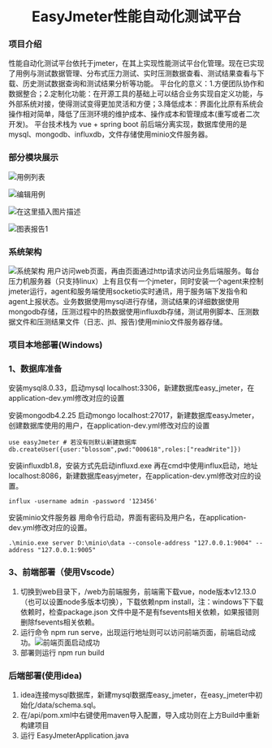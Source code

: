 <h1 align="center">EasyJmeter性能自动化测试平台</h1>

### 项目介绍
<p>
  <font>性能自动化测试平台依托于jmeter，在其上实现性能测试平台化管理。现在已实现了用例与测试数据管理、分布式压力测试、实时压测数据查看、测试结果查看与下载、历史测试数据查询和测试结果分析等功能。</font>
  <font>平台化的意义：1.方便团队协作和数据整合；2.定制化功能：在开源工具的基础上可以结合业务实现自定义功能，与外部系统对接，使得测试变得更加灵活和方便；3.降低成本：界面化比原有系统会操作相对简单，降低了压测环境的维护成本、操作成本和管理成本(重写或者二次开发)。</font>
  <font>平台技术栈为 vue + spring boot 前后端分离实现，数据库使用的是mysql、mongodb、influxdb，文件存储使用minio文件服务器。</font>
</p>


### 部分模块展示

![用例列表](https://img-blog.csdnimg.cn/direct/d4cde4d0325d4060bc6075c880db6295.jpeg#pic_center)

![编辑用例](https://img-blog.csdnimg.cn/direct/74b1642b8b134e30aa37b75766aa416d.jpeg#pic_center)

![在这里插入图片描述](https://img-blog.csdnimg.cn/direct/d5a17d1478434266ab211193b111b030.jpeg#pic_center)

![图表报告1](https://img-blog.csdnimg.cn/direct/d348bef4da924558b438df110ed5947a.jpeg#pic_center)

### 系统架构
![系统架构](https://img-blog.csdnimg.cn/direct/1c82503a78a644d484df87b6f9dd8f75.png#pic_center)
用户访问web页面，再由页面通过http请求访问业务后端服务。每台压力机服务器（只支持linux）上有且仅有一个jmeter，同时安装一个agent来控制jmeter运行，agent和服务端使用socketio实时通讯，用于服务端下发指令和agent上报状态。业务数据使用mysql进行存储，测试结果的详细数据使用mongodb存储，压测过程中的热数据使用influxdb存储，测试用例脚本、压测数据文件和压测结果文件（日志、jtl、报告)使用minio文件服务器存储。


### 项目本地部署(Windows)
### 1、数据库准备
<font>安装mysql8.0.33，启动mysql localhost:3306，新建数据库easy_jmeter，在application-dev.yml修改对应的设置</font>

<font>安装mongodb4.2.25 启动mongo localhost:27017，新建数据库easyJmeter，创建数据库使用的用户，在application-dev.yml修改对应的设置</font>
``` shell
use easyJmeter # 若没有则默认新建数据库
db.createUser({user:"blossom",pwd:"000618",roles:["readWrite"]})
```
<font>安装influxdb1.8，安装方式先启动influxd.exe 再在cmd中使用influx启动，地址 localhost:8086，新建数据库easyjmeter，在application-dev.yml修改对应的设置。</font>
``` shell
influx -username admin -password '123456'
```
<font>安装minio文件服务器 用命令行启动，界面有密码及用户名，在application-dev.yml修改对应的设置。 </font>
``` shell
.\minio.exe server D:\minio\data --console-address "127.0.0.1:9004" --address "127.0.0.1:9005"
```

### 3、前端部署（使用Vscode）

  1. 切换到web目录下，/web为前端服务，前端需下载vue，node版本v12.13.0（也可以设置node多版本切换），下载依赖npm install，注：windows下下载依赖时，检查package.json 文件中是不是有fsevents相关依赖，如果报错则删除fsevents相关依赖。
  2. 运行命令 npm run serve，出现运行地址则可以访问前端页面，前端启动成功。![前端页面启动成功](https://cdn.nlark.com/yuque/0/2024/png/42935774/1711269846624-d99aa21d-09a0-491a-8134-9f5446e98616.png?x-oss-process=image%2Fformat%2Cwebp)
  3. 部署则运行 npm run build

### 后端部署(使用idea)
  1. idea连接mysql数据库，新建mysql数据库easy_jmeter，在easy_jmeter中初始化/data/schema.sql。
  2. 在/api/pom.xml中右键使用maven导入配置，导入成功则在上方Build中重新构建项目
  3. 运行 EasyJmeterApplication.java

